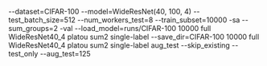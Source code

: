--dataset=CIFAR-100 --model=WideResNet(40, 100, 4) --test_batch_size=512 --num_workers_test=8 --train_subset=10000 -sa --sum_groups=2 -val --load_model=runs/CIFAR-100 10000 full WideResNet40_4 platou sum2 single-label --save_dir=CIFAR-100 10000 full WideResNet40_4 platou sum2 single-label aug_test --skip_existing --test_only --aug_test=125